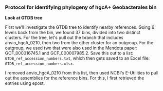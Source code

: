 ### Protocol for identifying phylogeny of hgcA+ Geobacterales bin



**Look at GTDB tree**

First we'll investigate the GTDB tree to identify nearby references.
Going 6 levels back from the bin, we found 37 bins, divided into two distinct clusters.
For the tree, let's pull out the branch that includes anvio_hgcA_0210, then two from the other cluster for an outgroup.
For the outgroup, we used two that were also used in the Mendota paper: GCF_000016745.1 and GCF_000007985.2.
Save this out to a list: `GTDB_ref_accession_numbers.txt`, which then gets saved to an Excel file: `GTDB_ref_accession_numbers.xlsx`.

I removed anvio_hgcA_0210 from this list, then used NCBI's E-Utilities to pull out the assemblies for the reference bins.
For this, I first retrieved the entries using epost.
